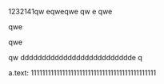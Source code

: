 1232141qw
eqweqwe
qw
e
qwe

qwe

qwe

qw
dddddddddddddddddddddddddde
q


a.text:
11111111111111111111111111111111111111111111
